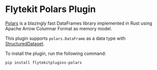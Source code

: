 # Flytekit Polars Plugin
[Polars](https://github.com/pola-rs/polars) is a blazingly fast DataFrames library implemented in Rust using Apache Arrow Columnar Format as memory model.

This plugin supports `polars.DataFrame` as a data type with [StructuredDataset](https://docs.flyte.org/projects/cookbook/en/latest/auto/core/type_system/structured_dataset.html).

To install the plugin, run the following command:

```bash
pip install flytekitplugins-polars
```
